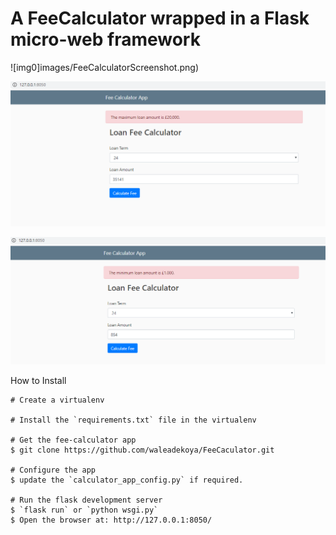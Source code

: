 # A FeeCalculator wrapped in a Flask micro-web framework

![img0]images/FeeCalculatorScreenshot.png)

![img1](images/FeeCalculatorScreenshot2.png)

![img2](images/FeeCalculatorScreenshot3.png)

How to Install
````
# Create a virtualenv

# Install the `requirements.txt` file in the virtualenv

# Get the fee-calculator app
$ git clone https://github.com/waleadekoya/FeeCaculator.git

# Configure the app
$ update the `calculator_app_config.py` if required.

# Run the flask development server
$ `flask run` or `python wsgi.py`
$ Open the browser at: http://127.0.0.1:8050/
